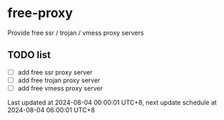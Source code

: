 
# free-proxy
Provide free ssr / trojan / vmess proxy servers


## TODO list
- [ ] add free ssr proxy server
- [ ] add free trojan proxy server
- [ ] add free vmess proxy server

Last updated at 2024-08-04 00:00:01 UTC+8, next update schedule at 2024-08-04 06:00:01 UTC+8

